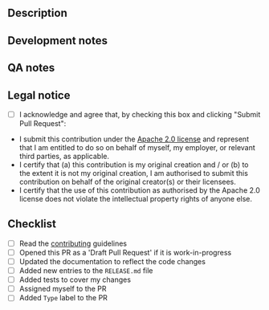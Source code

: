 ## Description

<!-- Why was this PR created? -->

## Development notes

<!-- What have you changed? Consider adding a screenshot or GIF. -->

## QA notes

<!-- How has the expected behaviour changed? What testing strategies have you used? -->

## Legal notice

- [ ] I acknowledge and agree that, by checking this box and clicking "Submit Pull Request":

- I submit this contribution under the [Apache 2.0 license](https://www.apache.org/licenses/LICENSE-2.0.txt) and represent that I am entitled to do so on behalf of myself, my employer, or relevant third parties, as applicable.
- I certify that (a) this contribution is my original creation and / or (b) to the extent it is not my original creation, I am authorised to submit this contribution on behalf of the original creator(s) or their licensees.
- I certify that the use of this contribution as authorised by the Apache 2.0 license does not violate the intellectual property rights of anyone else.

## Checklist

- [ ] Read the [contributing](/CONTRIBUTING.md) guidelines
- [ ] Opened this PR as a 'Draft Pull Request' if it is work-in-progress
- [ ] Updated the documentation to reflect the code changes
- [ ] Added new entries to the `RELEASE.md` file
- [ ] Added tests to cover my changes
- [ ] Assigned myself to the PR
- [ ] Added `Type` label to the PR
